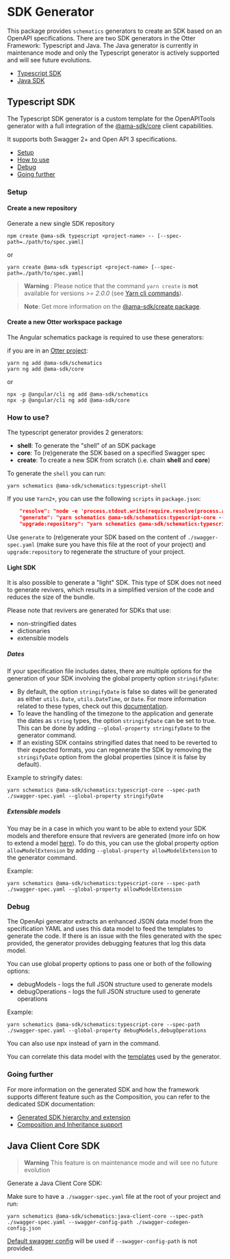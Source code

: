 # SDK Generator

This package provides `schematics` generators to create an SDK based on an OpenAPI specifications.
There are two SDK generators in the Otter Framework: Typescript and Java. The Java generator is currently in maintenance
mode and only the Typescript generator is actively supported and will see future evolutions.
- [Typescript SDK](#typescript-sdk)
- [Java SDK](#java-client-core-sdk)

## Typescript SDK

The Typescript SDK generator is a custom template for the OpenAPITools generator with a full integration of the 
[@ama-sdk/core](https://www.npmjs.com/package/@ama-sdk/core) client capabilities.

It supports both Swagger 2+ and Open API 3 specifications.
- [Setup](#setup)
- [How to use](#how-to-use)
- [Debug](#debug)
- [Going further](#going-further)

### Setup

#### Create a new repository

Generate a new single SDK repository 

```shell
npm create @ama-sdk typescript <project-name> -- [--spec-path=./path/to/spec.yaml]
```

or 
```shell
yarn create @ama-sdk typescript <project-name> [--spec-path=./path/to/spec.yaml]
```

> **Warning** : Please notice that the command `yarn create` is **not** available for versions *>= 2.0.0*
> (see [Yarn cli commands](https://yarnpkg.com/cli)).

> **Note**: Get more information on the [@ama-sdk/create package](https://www.npmjs.com/package/@ama-sdk/create).

#### Create a new Otter workspace package

The Angular schematics package is required to use these generators:

if you are in an [Otter project](https://github.com/AmadeusITGroup/otter):

```shell
yarn ng add @ama-sdk/schematics
yarn ng add @ama-sdk/core
```

or

```shell
npx -p @angular/cli ng add @ama-sdk/schematics
npx -p @angular/cli ng add @ama-sdk/core
```

### How to use?

The typescript generator provides 2 generators:

- **shell**: To generate the "shell" of an SDK package
- **core**: To (re)generate the SDK based on a specified Swagger spec
- **create**: To create a new SDK from scratch (i.e. chain **shell** and **core**)

To generate the `shell` you can run:

```shell
yarn schematics @ama-sdk/schematics:typescript-shell
```

If you use `Yarn2+`, you can use the following `scripts` in `package.json`:

```json
    "resolve": "node -e 'process.stdout.write(require.resolve(process.argv[1]));'",
    "generate": "yarn schematics @ama-sdk/schematics:typescript-core --spec-path ./swagger-spec.yaml",
    "upgrade:repository": "yarn schematics @ama-sdk/schematics:typescript-shell",
```

Use `generate` to (re)generate your SDK based on the content of `./swagger-spec.yaml` (make sure you have this file at the root of your project) and `upgrade:repository` to regenerate the structure of your project.

#### Light SDK

It is also possible to generate a "light" SDK. This type of SDK does not need to generate revivers, which results in a simplified version of the code and reduces the size of the bundle.

Please note that revivers are generated for SDKs that use:
* non-stringified dates
* dictionaries
* extensible models

##### Dates
If your specification file includes dates, there are multiple options for the generation of your SDK involving the global property option `stringifyDate`: 
* By default, the option `stringifyDate` is false so dates will be generated as either `utils.Date`, `utils.DateTime`, or `Date`. 
  For more information related to these types, check out this [documentation](https://github.com/AmadeusITGroup/otter/tree/main/packages/%40ama-sdk/schematics/schematics/typescript/shell/templates/base#manage-dates).
* To leave the handling of the timezone to the application and generate the dates as `string` types, the option `stringifyDate` can be set to true. <br>
  This can be done by adding `--global-property stringifyDate` to the generator command.
* If an existing SDK contains stringified dates that need to be reverted to their expected formats, you can regenerate the SDK by removing the `stringifyDate` option from the global properties (since it is false by default).

Example to stringify dates:
```shell
yarn schematics @ama-sdk/schematics:typescript-core --spec-path ./swagger-spec.yaml --global-property stringifyDate
```

##### Extensible models

You may be in a case in which you want to be able to extend your SDK models and therefore ensure that revivers are generated 
(more info on how to extend a model [here](https://github.com/AmadeusITGroup/otter/tree/main/packages/%40ama-sdk/schematics/schematics/typescript/shell/templates/base#how-to-extend-a-model)). 
To do this, you can use the global property option `allowModelExtension` by adding `--global-property allowModelExtension` to the generator command.

Example:
```shell
yarn schematics @ama-sdk/schematics:typescript-core --spec-path ./swagger-spec.yaml --global-property allowModelExtension
```

### Debug
The OpenApi generator extracts an enhanced JSON data model from the specification YAML and uses this data model to feed the templates to generate the code.
If there is an issue with the files generated with the spec provided, the generator provides debugging features that log this data model.

You can use global property options to pass one or both of the following options:
* debugModels - logs the full JSON structure used to generate models
* debugOperations - logs the full JSON structure used to generate operations

Example:
```shell
yarn schematics @ama-sdk/schematics:typescript-core --spec-path ./swagger-spec.yaml --global-property debugModels,debugOperations
```
You can also use npx instead of yarn in the command.

You can correlate this data model with the [templates](https://github.com/AmadeusITGroup/otter/tree/main/packages/%40ama-sdk/schematics/schematics/typescript/core/openapi-codegen-typescript/src/main/resources/typescriptFetch) used by the generator.

### Going further
For more information on the generated SDK and how the framework supports different feature such as the Composition, you 
can refer to the dedicated SDK documentation:
- [Generated SDK hierarchy and extension](https://github.com/AmadeusITGroup/otter/blob/main/docs/sdk-tools/SDK_MODELS_HIERARCHY.md)
- [Composition and Inheritance support](https://github.com/AmadeusITGroup/otter/blob/main/docs/sdk-tools/COMPOSITION_INHERITANCE.md)

## Java Client Core SDK
> **Warning**
> This feature is on maintenance mode and will see no future evolution

Generate a Java Client Core SDK:

Make sure to have a `./swagger-spec.yaml` file at the root of your project and run:

```shell
yarn schematics @ama-sdk/schematics:java-client-core --spec-path ./swagger-spec.yaml --swagger-config-path ./swagger-codegen-config.json
```

[Default swagger config](schematics/java/client-core/swagger-codegen-java-client/config/swagger-codegen-config.json) will be used if `--swagger-config-path` is not provided.
